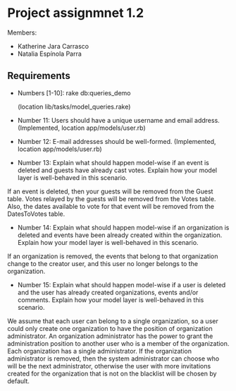 # Project assignmnet 1.2

Members:
* Katherine Jara Carrasco
* Natalia Espínola Parra


## Requirements

- Numbers [1-10]: rake db:queries_demo

	(location lib/tasks/model_queries.rake) 
- Number 11: Users should have a unique username and email address.(Implemented, location app/models/user.rb) 
- Number 12: E-mail addresses should be well-formed. (Implemented, location app/models/user.rb) 
- Number 13: Explain what should happen model-wise if an event is deleted and guests have already cast
             votes. Explain how your model layer is well-behaved in this scenario.

If an event is deleted, then your guests will be removed from the Guest table. Votes relayed 
by the guests will be removed from the Votes table. Also, the dates available to vote for that 
event will be removed from the DatesToVotes table.

- Number 14: Explain what should happen model-wise if an organization is deleted and events have been
             already created within the organization. Explain how your model layer is well-behaved in this
             scenario.

If an organization is removed, the events that belong to that organization change to the creator 
user, and this user no longer belongs to the organization.

- Number 15: Explain what should happen model-wise if a user is deleted and the user has already created
             organizations, events and/or comments. Explain how your model layer is well-behaved in this
             scenario.

We assume that each user can belong to a single organization, so a user could only create one 
organization to have the position of organization administrator. An organization administrator 
has the power to grant the administration position to another user who is a member of the 
organization. Each organization has a single administrator. If the organization administrator 
is removed, then the system administrator can choose who will be the next administrator, otherwise 
the user with more invitations created for the organization that is not on the blacklist will be 
chosen by default.